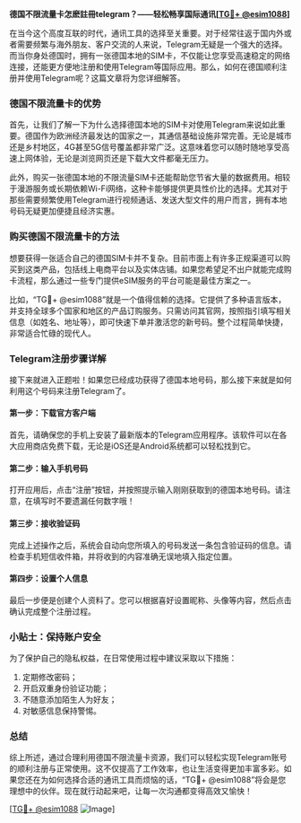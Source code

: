 **德国不限流量卡怎麽註冊telegram？——轻松畅享国际通讯[[TG💪+ @esim1088](https://t.me/s/esim1088)]**

在当今这个高度互联的时代，通讯工具的选择至关重要。对于经常往返于国内外或者需要频繁与海外朋友、客户交流的人来说，Telegram无疑是一个强大的选择。而当你身处德国时，拥有一张德国本地的SIM卡，不仅能让您享受高速稳定的网络连接，还能更方便地注册和使用Telegram等国际应用。那么，如何在德国顺利注册并使用Telegram呢？这篇文章将为您详细解答。

### 德国不限流量卡的优势

首先，让我们了解一下为什么选择德国本地的SIM卡对使用Telegram来说如此重要。德国作为欧洲经济最发达的国家之一，其通信基础设施非常完善。无论是城市还是乡村地区，4G甚至5G信号覆盖都非常广泛。这意味着您可以随时随地享受高速上网体验，无论是浏览网页还是下载大文件都毫无压力。

此外，购买一张德国本地的不限流量SIM卡还能帮助您节省大量的数据费用。相较于漫游服务或长期依赖Wi-Fi网络，这种卡能够提供更具性价比的选择。尤其对于那些需要频繁使用Telegram进行视频通话、发送大型文件的用户而言，拥有本地号码无疑更加便捷且经济实惠。

### 购买德国不限流量卡的方法

想要获得一张适合自己的德国SIM卡并不复杂。目前市面上有许多正规渠道可以购买到这类产品，包括线上电商平台以及实体店铺。如果您希望足不出户就能完成购卡流程，那么通过一些专门提供eSIM服务的平台可能是最佳方案之一。

比如，“TG💪+ @esim1088”就是一个值得信赖的选择。它提供了多种语言版本，并支持全球多个国家和地区的产品订购服务。只需访问其官网，按照指引填写相关信息（如姓名、地址等），即可快速下单并激活您的新号码。整个过程简单快捷，非常适合忙碌的现代人。

### Telegram注册步骤详解

接下来就进入正题啦！如果您已经成功获得了德国本地号码，那么接下来就是如何利用这个号码来注册Telegram了。

#### 第一步：下载官方客户端
首先，请确保您的手机上安装了最新版本的Telegram应用程序。该软件可以在各大应用商店免费下载，无论是iOS还是Android系统都可以轻松找到它。

#### 第二步：输入手机号码
打开应用后，点击“注册”按钮，并按照提示输入刚刚获取到的德国本地号码。请注意，在填写时不要遗漏任何数字哦！

#### 第三步：接收验证码
完成上述操作之后，系统会自动向您所填入的号码发送一条包含验证码的信息。请检查手机短信收件箱，并将收到的内容准确无误地填入指定位置。

#### 第四步：设置个人信息
最后一步便是创建个人资料了。您可以根据喜好设置昵称、头像等内容，然后点击确认完成整个注册过程。

### 小贴士：保持账户安全
为了保护自己的隐私权益，在日常使用过程中建议采取以下措施：
1. 定期修改密码；
2. 开启双重身份验证功能；
3. 不随意添加陌生人为好友；
4. 对敏感信息保持警惕。

### 总结

综上所述，通过合理利用德国不限流量卡资源，我们可以轻松实现Telegram账号的顺利注册与正常使用。这不仅提高了工作效率，也让生活变得更加丰富多彩。如果您还在为如何选择合适的通讯工具而烦恼的话，“TG💪+ @esim1088”将会是您理想中的伙伴。现在就行动起来吧，让每一次沟通都变得高效又愉快！

[[TG💪+ @esim1088](https://t.me/s/esim1088) ![Image](https://i.postimg.cc/4NQfJmqS/Snipaste-2025-05-13-00-14-12.png)]
